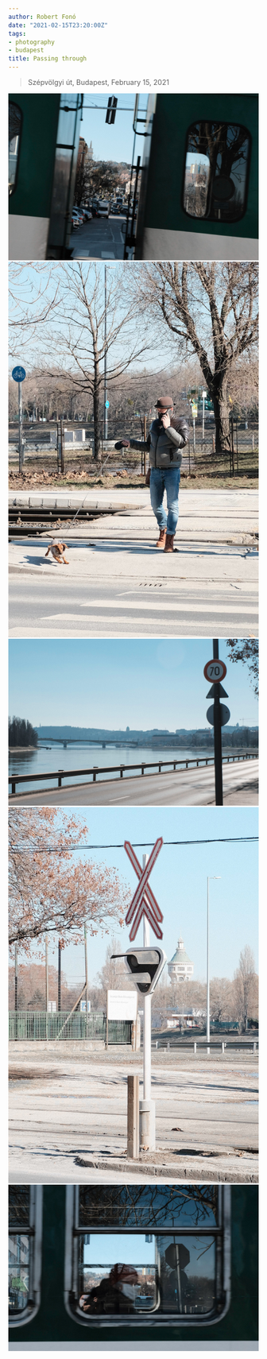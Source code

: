 ```yaml
---
author: Robert Fonó
date: "2021-02-15T23:20:00Z"
tags:
- photography
- budapest
title: Passing through
---
```


> Szépvölgyi út, Budapest, February 15, 2021

![](0677E221-AD28-40F8-8D99-0FA6DB3AF075.jpeg)
![](4D427862-35AD-4423-B4EF-FCD9A4BC2CF6.jpeg)
![](9A945439-BE38-4381-945A-29CCBDE95E35.jpeg)
![](D7E00481-9A14-43CA-8F6F-98A5C73B4C53.jpeg)
![](6FBFDC68-34EB-4512-BA95-E3A1514CD8BD.jpeg)
